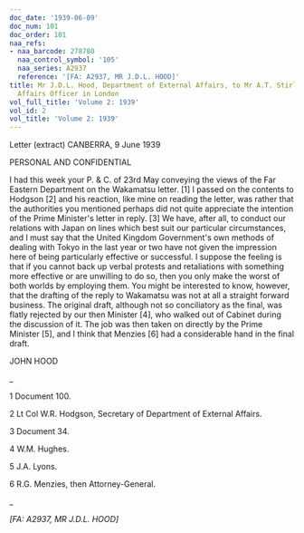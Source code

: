 ```yaml
---
doc_date: '1939-06-09'
doc_num: 101
doc_order: 101
naa_refs:
- naa_barcode: 278780
  naa_control_symbol: '105'
  naa_series: A2937
  reference: '[FA: A2937, MR J.D.L. HOOD]'
title: Mr J.D.L. Hood, Department of External Affairs, to Mr A.T. Stirling, External
  Affairs Officer in London
vol_full_title: 'Volume 2: 1939'
vol_id: 2
vol_title: 'Volume 2: 1939'
---
```


Letter (extract) CANBERRA, 9 June 1939

PERSONAL AND CONFIDENTIAL

I had this week your P. & C. of 23rd May conveying the views of the Far Eastern Department on the Wakamatsu letter. [1] I passed on the contents to Hodgson [2] and his reaction, like mine on reading the letter, was rather that the authorities you mentioned perhaps did not quite appreciate the intention of the Prime Minister's letter in reply. [3] We have, after all, to conduct our relations with Japan on lines which best suit our particular circumstances, and I must say that the United Kingdom Government's own methods of dealing with Tokyo in the last year or two have not given the impression here of being particularly effective or successful. I suppose the feeling is that if you cannot back up verbal protests and retaliations with something more effective or are unwilling to do so, then you only make the worst of both worlds by employing them. You might be interested to know, however, that the drafting of the reply to Wakamatsu was not at all a straight forward business. The original draft, although not so conciliatory as the final, was flatly rejected by our then Minister [4], who walked out of Cabinet during the discussion of it. The job was then taken on directly by the Prime Minister [5], and I think that Menzies [6] had a considerable hand in the final draft.

JOHN HOOD

 _

1 Document 100.

2 Lt Col W.R. Hodgson, Secretary of Department of External Affairs.

3 Document 34.

4 W.M. Hughes.

5 J.A. Lyons.

6 R.G. Menzies, then Attorney-General.

_

 _[FA: A2937, MR J.D.L. HOOD]_